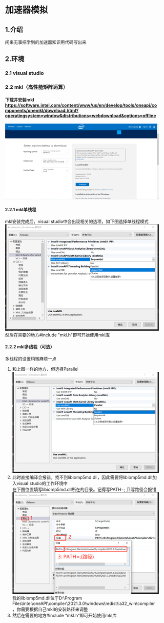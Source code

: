 # 加速器模拟

## 1.介绍

闲来无事把学到的加速器知识用代码写出来

## 2.环境
### 2.1 visual studio

### 2.2 mkl（高性能矩阵运算）
#### 下载并安装mkl https://software.intel.com/content/www/us/en/develop/tools/oneapi/components/onemkl/download.html?operatingsystem=window&distributions=webdownload&options=offline  
![Image text](https://github.com/LiarGC/Accelerator_Simulation/blob/master/image/image1.png)  
#### 2.2.1 mkl单线程
mkl安装完成后，visual studio中会出现相关的选项，如下图选择单线程模式  
![Image text](https://github.com/LiarGC/Accelerator_Simulation/blob/master/image/image2.png)  
然后在需要的地方#include "mkl.h"即可开始使用mkl库  

#### 2.2.2 mkl多线程（可选）
多线程的设置稍微麻烦一点
1. 和上图一样的地方，但选择Parallel  
![Image text](https://github.com/LiarGC/Accelerator_Simulation/blob/master/image/image3.png)  
2. 此时直接编译会报错，找不到libiomp5md.dll，因此需要将libiomp5md.dll加入visual studio的工作环境中  
在下图位置填写libiomp5md.dll所在的目录。记得写PATH=; 只写路径会报错  
![Image text](https://github.com/LiarGC/Accelerator_Simulation/blob/master/image/image4.png)  
我的libiomp5md.dll位于D:\Program Files\intel\oneAPI\compiler\2021.3.0\windows\redist\ia32_win\compiler，你需要根据自己mkl的安装路径来调整  
3. 然后在需要的地方#include “mkl.h”即可开始使用mkl库
